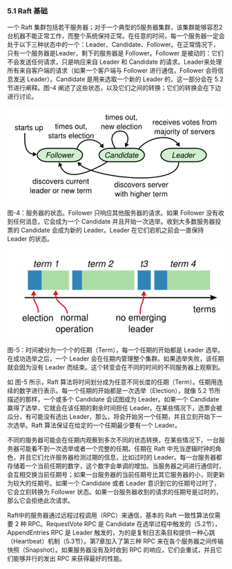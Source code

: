 ### 5.1 Raft 基础

一个 Raft 集群包括若干服务器；对于一个典型的5服务器集群，该集群能够容忍2台机器不能正常工作，而整个系统保持正常。在任意的时间，每一个服务器一定会处于以下三种状态中的一个：Leader、Candidate、Follower。在正常情况下，只有一个服务器是Leader，剩下的服务器是 Follower。Follower 是被动的：它们不会发送任何请求，只是响应来自 Leader 和 Candidate 的请求。Leader来处理所有来自客户端的请求（如果一个客户端与 Follower 进行通信，Follower 会将信息发送 Leader）。Candidate 是用来选取一个新的 Leader 的，这一部分会在 5.2 节进行阐释。图-4 阐述了这些状态，以及它们之间的转换；它们的转换会在下边进行讨论。

![](/assets/Figure-4-Server-states.png)

图-4：服务器的状态。Follower 只响应其他服务器的请求。如果 Follower 没有收到任何消息，它会成为一个 Candidate 并且开始一次选举。收到大多数服务器投票的 Candidate 会成为新的 Leader。Leader 在它们宕机之前会一直保持 Leader 的状态。

![](/assets/Figure-5-Terms.png)

图-5：时间被分为一个个的任期（Term），每一个任期的开始都是 Leader 选举。在成功选举之后，一个 Leader 会在任期内管理整个集群。如果选举失败，该任期就会因为没有 Leader 而结束。这个转变会在不同的时间的不同服务器上观察到。

如 图-5 所示，Raft 算法将时间划分成为任意不同长度的任期（Term）。任期用连续的数字进行表示。每一个任期的开始都是一次选举（Election），就像 5.2 节所描述的那样，一个或多个 Candidate 会试图成为 Leader。如果一个 Candidate 赢得了选举，它就会在该任期的剩余时间担任 Leader。在某些情况下，选票会被瓜分，有可能没有选出 Leader，那么，将会开始另一个任期，并且立刻开始下一次选举。Raft 算法保证在给定的一个任期最少要有一个 Leader。

不同的服务器可能会在任期内观察到多次不同的状态转换，在某些情况下，一台服务器可能看不到一次选举或者一个完整的任期。任期在 Raft 中充当逻辑时钟的角色，并且它们允许服务器检测过期的信息，比如过时的 Leader。每一台服务器都存储着一个当前任期的数字，这个数字会单调的增加。当服务器之间进行通信时，会互相交换当前任期号；如果一台服务器的当前任期号比其它服务器的小，则更新为较大的任期号。如果一个 Candidate 或者 Leader 意识到它的任期号过时了，它会立刻转换为 Follower 状态。如果一台服务器收到的请求的任期号是过时的，那么它会拒绝此次请求。

Raft中的服务器通过远程过程调用（RPC）来通信，基本的 Raft 一致性算法仅需要 2 种 RPC。RequestVote RPC 是 Candidate 在选举过程中触发的（5.2节），AppendEntries RPC 是 Leader 触发的，为的是复制日志条目和提供一种心跳（Heartbeat）机制（5.3节）。第7章加入了第三种 RPC 来在各个服务器之间传输快照（Snapshot）。如果服务器没有及时收到 RPC 的响应，它们会重试，并且它们能够并行的发出 RPC 来获得最好的性能。

